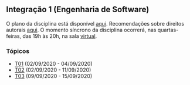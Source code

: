 ## Integração 1 (Engenharia de Software)

O plano da disciplina está disponível [aqui](./media/plano-integracao.pdf).
Recomendações sobre direitos autorais [aqui](./media/recomendacao-prograd.pdf). O momento síncrono da disciplina ocorrerá, nas quartas-feiras, das 19h às 20h,
na sala [virtual](https://meet.google.com/lookup/b53ap7ppm2).

### Tópicos

- [T01](./topicos/01.md) (02/09/2020 - 04/09/2020)
- [T02](./topicos/02.md) (02/09/2020 - 11/09/2020)
- [T03](./topicos/03.md) (09/09/2020 - 15/09/2020)
